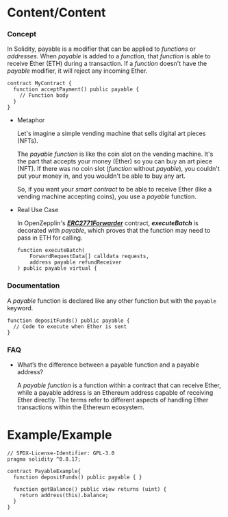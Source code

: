 # Content/Content

### Concept

In Solidity, payable is a modifier that can be applied to *functions* or *addresses*. When *payable* is added to a *function*, that *function* is able to receive Ether (ETH) during a transaction. If a *function* doesn't have the *payable* modifier, it will reject any incoming Ether.

```solidity
contract MyContract {
  function acceptPayment() public payable {
    // Function body
  }
}
```

- Metaphor
    
    Let's imagine a simple vending machine that sells digital art pieces (NFTs).
    
    The *payable function* is like the coin slot on the vending machine. It's the part that accepts your money (Ether) so you can buy an art piece (NFT). If there was no coin slot (*function* without *payable*), you couldn't put your money in, and you wouldn't be able to buy any art.
    
    So, if you want your *smart contract* to be able to receive Ether (like a vending machine accepting coins), you use a *payable* function.
    
- Real Use Case
    
    In OpenZepplin's ***[ERC2771Forwarder](https://github.com/OpenZeppelin/openzeppelin-contracts/blob/9ef69c03d13230aeff24d91cb54c9d24c4de7c8b/contracts/metatx/ERC2771Forwarder.sol#L162C27-L162C27)*** contract, ***executeBatch*** is decorated with *payable*, which proves that the function may need to pass in ETH for calling.
    
    ```solidity
    function executeBatch(
        ForwardRequestData[] calldata requests,
        address payable refundReceiver
    ) public payable virtual {
    ```
    

### Documentation

A *payable* function is declared like any other function but with the `payable` keyword.

```solidity
function depositFunds() public payable {
  // Code to execute when Ether is sent
}
```

### FAQ

- What’s the difference between a payable function and a payable address?
    
    A *payable function* is a function within a contract that can receive Ether, while a payable address is an Ethereum address capable of receiving Ether directly. The terms refer to different aspects of handling Ether transactions within the Ethereum ecosystem.
    

# Example/Example

```solidity
// SPDX-License-Identifier: GPL-3.0
pragma solidity ^0.8.17;

contract PayableExample{
  function depositFunds() public payable { }

  function getBalance() public view returns (uint) {
    return address(this).balance;
  }
}
```
